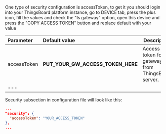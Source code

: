 
One type of security configuration is accessToken, 
to get it you should login into your ThingsBoard platform instance, 
go to DEVICE tab, press the plus icon, 
fill the values and check the "Is gateway" option, 
open this device and press the "COPY ACCESS TOKEN" button and replace default with your value 


|**Parameter**|**Default value**|**Description**|
|:-|:-|-
| accessToken              | **PUT_YOUR_GW_ACCESS_TOKEN_HERE**                     | Access token for the gateway from ThingsBoard server.|
|---

Security subsection in configuration file will look like this: 

```json
...
"security": {
  "accessToken": "YOUR_ACCESS_TOKEN"
},
...
```
